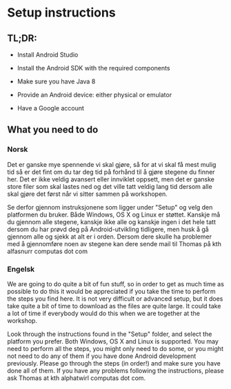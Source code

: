 ﻿# Setup instructions


## **TL;DR:**
- Install Android Studio
- Install the Android SDK with the required components
- Make sure you have Java 8

- Provide an Android device: either physical or emulator
- Have a Google account




## What you need to do
### Norsk
Det er ganske mye spennende vi skal gjøre, så for at vi skal få mest mulig tid så er det fint om du tar deg tid på forhånd til å gjøre stegene du finner her. Det er ikke veldig avansert eller innviklet oppsett, men det er ganske store filer som skal lastes ned og det ville tatt veldig lang tid dersom alle skal gjøre det først når vi sitter sammen på workshopen.

Se derfor gjennom instruksjonene som ligger under "Setup" og velg den platformen du bruker. Både Windows, OS X og Linux er støttet. Kanskje må du gjennom alle stegene, kanskje ikke alle og kanskje ingen i det hele tatt dersom du har prøvd deg på Android-utvikling tidligere, men husk å gå gjennom alle og sjekk at alt er i orden. Dersom dere skulle ha problemer med å gjennomføre noen av stegene kan dere sende mail til Thomas på kth alfasnurr computas dot com


### Engelsk
We are going to do quite a bit of fun stuff, so in order to get as much time as possible to do this it would be appreciated if you take the time to perform the steps you find here. It is not very difficult or advanced setup, but it does take quite a bit of time to download as the files are quite large. It could take a lot of time if everybody would do this when we are together at the workshop.

Look through the instructions found in the "Setup" folder, and select the platform you prefer. Both Windows, OS X and Linux is supported. You may need to perform all the steps, you might only need to do some, or you might not need to do any of them if you have done Android development previously. Please go through the steps (in order!) and make sure you have done all of them. If you have any problems following the instructions, please ask Thomas at kth alphatwirl computas dot com.
